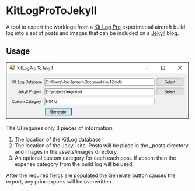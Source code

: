 # KitLogProToJekyll

A tool to export the worklogs from a [Kit Log Pro](http://www.kitlog.com/) experimental aircraft build log into a set of posts and images that can be included on a [Jekyll](https://jekyllrb.com/) blog.

## Usage

![User Interface Screenshot](doc/KlpToJekyll.JPG)

The UI requires only 3 pieces of information:
1.  The location of the KitLog database
2.  The location of the Jekyll site.  Posts will be place in the _posts directory and images in the assets/images directory.
3.  An optional custom category for each each post.  If absent then the expense category from the build log will be used.

After the required fields are populated the Generate button causes the export, any prior exports will be overwritten.

